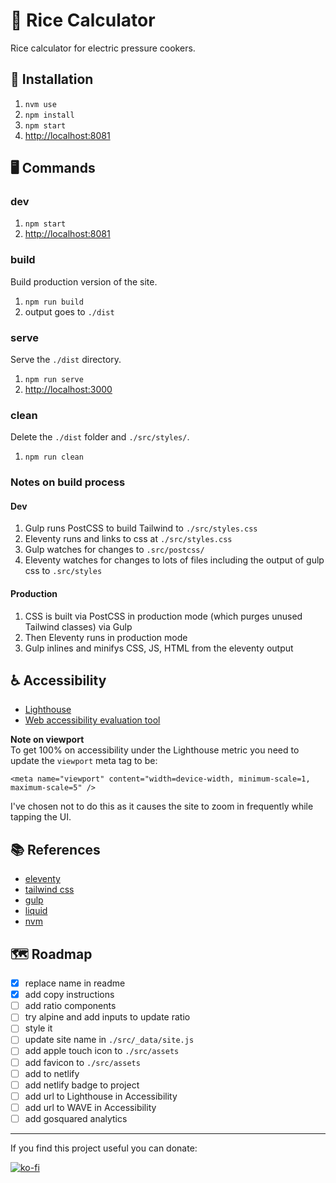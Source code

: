 # 🍚 Rice Calculator

Rice calculator for electric pressure cookers.

## 💾 Installation

1. `nvm use`
2. `npm install`
3. `npm start`
4. <http://localhost:8081>

## 🖥 Commands

### dev

1. `npm start`
2. <http://localhost:8081>

### build

Build production version of the site.

1. `npm run build`
2. output goes to `./dist`

### serve

Serve the `./dist` directory.

1. `npm run serve`
2. <http://localhost:3000>

### clean

Delete the `./dist` folder and `./src/styles/`.

1. `npm run clean`

### Notes on build process

#### Dev

1. Gulp runs PostCSS to build Tailwind to `./src/styles.css`
2. Eleventy runs and links to css at `./src/styles.css`
3. Gulp watches for changes to `.src/postcss/`
4. Eleventy watches for changes to lots of files including the output of gulp css to `.src/styles`

#### Production

1. CSS is built via PostCSS in production mode (which purges unused Tailwind classes) via Gulp
2. Then Eleventy runs in production mode
3. Gulp inlines and minifys CSS, JS, HTML from the eleventy output

## ♿️ Accessibility

- [Lighthouse](https://developers.google.com/speed/pagespeed/insights/?url=)
- [Web accessibility evaluation tool](https://wave.webaim.org/report#/)

**Note on viewport**  
To get 100% on accessibility under the Lighthouse metric you need to update the `viewport` meta tag to be:

```
<meta name="viewport" content="width=device-width, minimum-scale=1, maximum-scale=5" />
```

I've chosen not to do this as it causes the site to zoom in frequently while tapping the UI.

## 📚 References

- [eleventy](https://www.11ty.dev)
- [tailwind css](https://tailwindcss.com)
- [gulp](https://gulpjs.com)
- [liquid](https://liquidjs.com)
- [nvm](https://github.com/nvm-sh/nvm)

## 🗺 Roadmap

- [x] replace name in readme
- [x] add copy instructions
- [ ] add ratio components
- [ ] try alpine and add inputs to update ratio
- [ ] style it
- [ ] update site name in `./src/_data/site.js`
- [ ] add apple touch icon to `./src/assets`
- [ ] add favicon to `./src/assets`
- [ ] add to netlify
- [ ] add netlify badge to project
- [ ] add url to Lighthouse in Accessibility
- [ ] add url to WAVE in Accessibility
- [ ] add gosquared analytics

---

If you find this project useful you can donate:

[![ko-fi](https://ko-fi.com/img/githubbutton_sm.svg)](https://ko-fi.com/G2G33AMQO)
